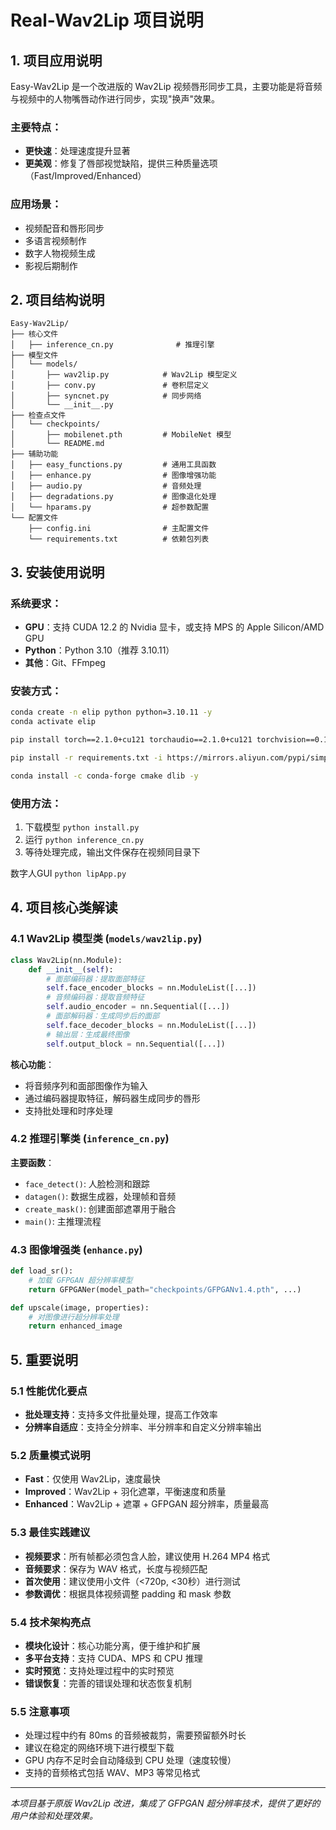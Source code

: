 # Real-Wav2Lip 项目说明

## 1. 项目应用说明

Easy-Wav2Lip 是一个改进版的 Wav2Lip 视频唇形同步工具，主要功能是将音频与视频中的人物嘴唇动作进行同步，实现"换声"效果。

### 主要特点：
- **更快速**：处理速度提升显著
- **更美观**：修复了唇部视觉缺陷，提供三种质量选项（Fast/Improved/Enhanced）

### 应用场景：
- 视频配音和唇形同步
- 多语言视频制作
- 数字人物视频生成
- 影视后期制作

## 2. 项目结构说明

```
Easy-Wav2Lip/
├── 核心文件
│   ├── inference_cn.py              # 推理引擎
├── 模型文件
│   └── models/
│       ├── wav2lip.py            # Wav2Lip 模型定义
│       ├── conv.py               # 卷积层定义
│       ├── syncnet.py            # 同步网络
│       └── __init__.py
├── 检查点文件
│   └── checkpoints/
│       ├── mobilenet.pth         # MobileNet 模型
│       └── README.md
├── 辅助功能
│   ├── easy_functions.py         # 通用工具函数
│   ├── enhance.py                # 图像增强功能
│   ├── audio.py                  # 音频处理
│   ├── degradations.py           # 图像退化处理
│   └── hparams.py                # 超参数配置
└── 配置文件
    ├── config.ini                # 主配置文件
    └── requirements.txt          # 依赖包列表

```

## 3. 安装使用说明

### 系统要求：
- **GPU**：支持 CUDA 12.2 的 Nvidia 显卡，或支持 MPS 的 Apple Silicon/AMD GPU
- **Python**：Python 3.10（推荐 3.10.11）
- **其他**：Git、FFmpeg

### 安装方式：
```bash
conda create -n elip python python=3.10.11 -y
conda activate elip

pip install torch==2.1.0+cu121 torchaudio==2.1.0+cu121 torchvision==0.16.0+cu121 --index-url  https://download.pytorch.org/whl/cu121 

pip install -r requirements.txt -i https://mirrors.aliyun.com/pypi/simple

conda install -c conda-forge cmake dlib -y

```

### 使用方法：
1. 下载模型 `python install.py`
2. 运行 `python inference_cn.py`
3. 等待处理完成，输出文件保存在视频同目录下

数字人GUI
`python lipApp.py`
## 4. 项目核心类解读

### 4.1 Wav2Lip 模型类 (`models/wav2lip.py`)
```python
class Wav2Lip(nn.Module):
    def __init__(self):
        # 面部编码器：提取面部特征
        self.face_encoder_blocks = nn.ModuleList([...])
        # 音频编码器：提取音频特征  
        self.audio_encoder = nn.Sequential([...])
        # 面部解码器：生成同步后的面部
        self.face_decoder_blocks = nn.ModuleList([...])
        # 输出层：生成最终图像
        self.output_block = nn.Sequential([...])
```

**核心功能**：
- 将音频序列和面部图像作为输入
- 通过编码器提取特征，解码器生成同步的唇形
- 支持批处理和时序处理

### 4.2 推理引擎类 (`inference_cn.py`)
**主要函数**：
- `face_detect()`: 人脸检测和跟踪
- `datagen()`: 数据生成器，处理帧和音频
- `create_mask()`: 创建面部遮罩用于融合
- `main()`: 主推理流程

### 4.3 图像增强类 (`enhance.py`)
```python
def load_sr():
    # 加载 GFPGAN 超分辨率模型
    return GFPGANer(model_path="checkpoints/GFPGANv1.4.pth", ...)

def upscale(image, properties):
    # 对图像进行超分辨率处理
    return enhanced_image
```

## 5. 重要说明

### 5.1 性能优化要点
- **批处理支持**：支持多文件批量处理，提高工作效率
- **分辨率自适应**：支持全分辨率、半分辨率和自定义分辨率输出

### 5.2 质量模式说明
- **Fast**：仅使用 Wav2Lip，速度最快
- **Improved**：Wav2Lip + 羽化遮罩，平衡速度和质量
- **Enhanced**：Wav2Lip + 遮罩 + GFPGAN 超分辨率，质量最高

### 5.3 最佳实践建议
- **视频要求**：所有帧都必须包含人脸，建议使用 H.264 MP4 格式
- **音频要求**：保存为 WAV 格式，长度与视频匹配
- **首次使用**：建议使用小文件（<720p, <30秒）进行测试
- **参数调优**：根据具体视频调整 padding 和 mask 参数

### 5.4 技术架构亮点
- **模块化设计**：核心功能分离，便于维护和扩展
- **多平台支持**：支持 CUDA、MPS 和 CPU 推理
- **实时预览**：支持处理过程中的实时预览
- **错误恢复**：完善的错误处理和状态恢复机制

### 5.5 注意事项
- 处理过程中约有 80ms 的音频被裁剪，需要预留额外时长
- 建议在稳定的网络环境下进行模型下载
- GPU 内存不足时会自动降级到 CPU 处理（速度较慢）
- 支持的音频格式包括 WAV、MP3 等常见格式

---

*本项目基于原版 Wav2Lip 改进，集成了 GFPGAN 超分辨率技术，提供了更好的用户体验和处理效果。*